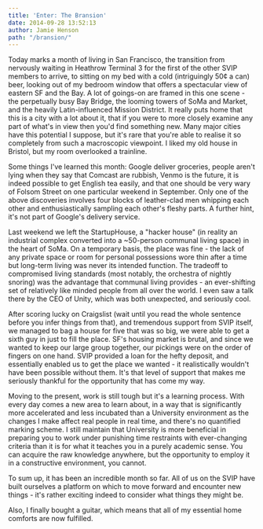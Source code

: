 ```yaml
---
title: 'Enter: The Bransion'
date: 2014-09-28 13:52:13
author: Jamie Henson
path: "/bransion/"
---
```


Today marks a month of living in San Francisco, the transition from nervously waiting in Heathrow Terminal 3 for the first of the other SVIP members to arrive, to sitting on my bed with a cold (intriguingly 50¢ a can) beer, looking out of my bedroom window that offers a spectacular view of eastern SF and the Bay. A lot of goings-on are framed in this one scene - the perpetually busy Bay Bridge, the looming towers of SoMa and Market, and the heavily Latin-influenced Mission District. It really puts home that this is a city with a lot about it, that if you were to more closely examine any part of what's in view then you'd find something new. Many major cities have this potential I suppose, but it's rare that you're able to realise it so completely from such a macroscopic viewpoint. I liked my old house in Bristol, but my room overlooked a trainline.

<!-- more -->

Some things I've learned this month: Google deliver groceries, people aren't lying when they say that Comcast are rubbish, Venmo is the future, it is indeed possible to get English tea easily, and that one should be very wary of Folsom Street on one particular weekend in September. Only one of the above discoveries involves four blocks of leather-clad men whipping each other and enthusiastically sampling each other's fleshy parts. A further hint, it's not part of Google's delivery service.

Last weekend we left the StartupHouse, a "hacker house" (in reality an industrial complex converted into a ~50-person communal living space) in the heart of SoMa. On a temporary basis, the place was fine - the lack of any private space or room for personal possessions wore thin after a time but long-term living was never its intended function. The tradeoff to compromised living standards (most notably, the orchestra of nightly snoring) was the advantage that communal living provides - an ever-shifting set of relatively like minded people from all over the world. I even saw a talk there by the CEO of Unity, which was both unexpected, and seriously cool.

After scoring lucky on Craigslist (wait until you read the whole sentence before you infer things from that), and tremendous support from SVIP itself, we managed to bag a house for five that was so big, we were able to get a sixth guy in just to fill the place. SF's housing market is brutal, and since we wanted to keep our large group together, our pickings were on the order of fingers on one hand. SVIP provided a loan for the hefty deposit, and essentially enabled us to get the place we wanted - it realistically wouldn't have been possible without them. It's that level of support that makes me seriously thankful for the opportunity that has come my way.

Moving to the present, work is still tough but it's a learning process. With every day comes a new area to learn about, in a way that is significantly more accelerated and less incubated than a University environment as the changes I make affect real people in real time, and there's no quantified marking scheme. I still maintain that University is more beneficial in preparing you to work under punishing time restraints with ever-changing criteria than it is for what it teaches you in a purely academic sense. You can acquire the raw knowledge anywhere, but the opportunity to employ it in a constructive environment, you cannot.

To sum up, it has been an incredible month so far. All of us on the SVIP have built ourselves a platform on which to move forward and encounter new things - it's rather exciting indeed to consider what things they might be.

Also, I finally bought a guitar, which means that all of my essential home comforts are now fulfilled.
